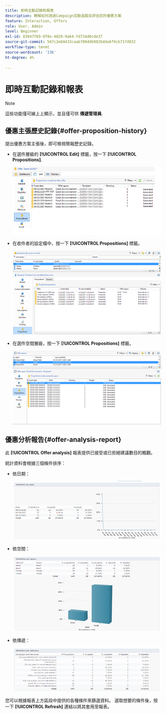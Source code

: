 ```yaml
---
title: 即時互動記錄和報表
description: 瞭解如何透過Campaign互動追蹤及評估您的優惠方案
feature: Interaction, Offers
role: User, Admin
level: Beginner
exl-id: 83947f69-9f8e-4829-9a64-fd734d0cde37
source-git-commit: 567c2e84433caab708ddb9026dda6f9cb717d032
workflow-type: tm+mt
source-wordcount: '136'
ht-degree: 4%

---
```


# 即時互動記錄和報表

>[!NOTE]
>
>這些功能僅可線上上顯示，並且僅可供 **傳遞管理員**.

## 優惠主張歷史記錄{#offer-proposition-history}

提出優惠方案主張後，即可檢視簡報歷史記錄。

* 在選件層級的 **[!UICONTROL Edit]** 標籤，按一下 **[!UICONTROL Propositions]**.

  ![](assets/offer_followup_006.png)

* 在收件者的設定檔中，按一下 **[!UICONTROL Propositions]** 標籤。

  ![](assets/offer_followup_002.png)

* 在選件空間層級，按一下 **[!UICONTROL Propositions]** 標籤。

  ![](assets/offer_space_prop_001_b.png)

## 優惠分析報告{#offer-analysis-report}

此 **[!UICONTROL Offer analysis]** 報表提供已接受或已拒絕建議數目的概觀。

統計資料會根據三個條件排序：

* 依日期：

  ![](assets/offer_report_perdate.png)

* 依空間：

  ![](assets/offer_report_perspaces.png)

* 依傳遞：

  ![](assets/offer_report_perdeliveries.png)

您可以根據報表上方區段中提供的各種條件來篩選資料。 選取想要的條件後，按一下 **[!UICONTROL Refresh]** 連結以將其套用至報表。
